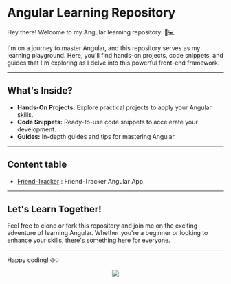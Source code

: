 # Angular Learning Repository

Hey there! Welcome to my Angular learning repository. 🚀💻

I'm on a journey to master Angular, and this repository serves as my learning playground. Here, you'll find hands-on projects, code snippets, and guides that I'm exploring as I delve into this powerful front-end framework.

---

## What's Inside?

- **Hands-On Projects:** Explore practical projects to apply your Angular skills.
- **Code Snippets:** Ready-to-use code snippets to accelerate your development.
- **Guides:** In-depth guides and tips for mastering Angular.

---

## Content table

- [Friend-Tracker](./Friend-Tracker) : Friend-Tracker Angular App.

---

## Let's Learn Together!

Feel free to clone or fork this repository and join me on the exciting adventure of learning Angular. Whether you're a beginner or looking to enhance your skills, there's something here for everyone.

---

Happy coding! 🌐💡

<p align="center">
<img src ="https://wallpapercave.com/wp/wp10475024.jpg">
</p>
